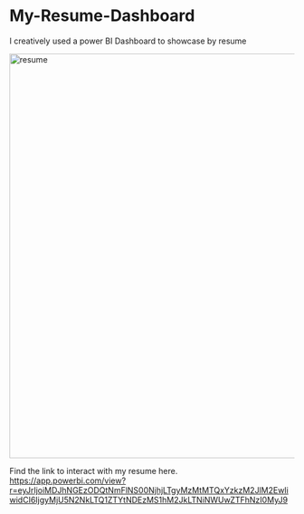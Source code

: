# My-Resume-Dashboard
I creatively used a power BI Dashboard to showcase by resume

<img width="714" alt="resume" src="https://github.com/DonFrancis1/My-Resume-Dashboard/assets/88105784/6979fe81-3966-4cb5-bd1a-d4bab5fa9ca1">

Find the link to interact with my resume here. 
https://app.powerbi.com/view?r=eyJrIjoiMDJhNGEzODQtNmFlNS00NjhjLTgyMzMtMTQxYzkzM2JlM2EwIiwidCI6IjgyMjU5N2NkLTQ1ZTYtNDEzMS1hM2JkLTNiNWUwZTFhNzI0MyJ9
